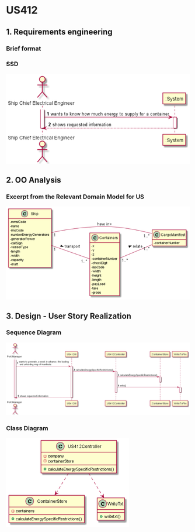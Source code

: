 # US412


## 1. Requirements engineering

### Brief format


### SSD

![SSD_US412.png](US412_SSD.png)


## 2. OO Analysis


### Excerpt from the Relevant Domain Model for US

![DM_US412.png](US412_DM.png)


## 3. Design - User Story Realization


### Sequence Diagram

![SD_US412.png](US412_SD.png)

### Class Diagram

![CD_US412.png](US412_CD.png)

